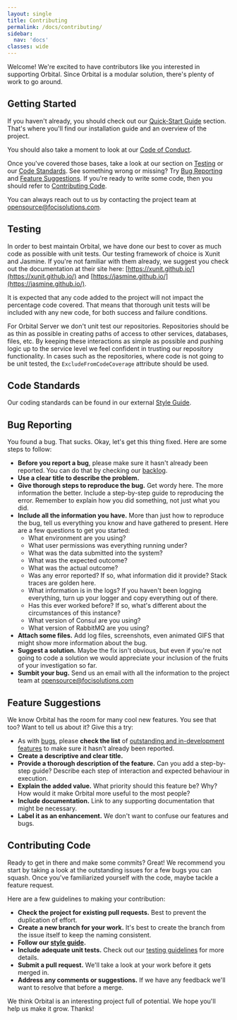 ```yaml
---
layout: single
title: Contributing
permalink: /docs/contributing/
sidebar:
  nav: 'docs'
classes: wide
---
```


Welcome! We're excited to have contributors like you interested in supporting Orbital. Since Orbital is a modular solution, there's plenty of work to go around.

## Getting Started

If you haven't already, you should check out our [Quick-Start Guide](/docs/quick-start-guide/) section. That's where you'll find our installation guide and an overview of the project.

You should also take a moment to look at our [Code of Conduct](/docs/code-of-coduct/).

Once you've covered those bases, take a look at our section on [Testing](#testing) or our [Code Standards](#code-standards). See something wrong or missing? Try [Bug Reporting](#bug-reporting) and [Feature Suggestions](#feature-suggestions). If you're ready to write some code, then you should refer to [Contributing Code](#contributing-code).

You can always reach out to us by contacting the project team at [opensource@focisolutions.com](mailto:opensource@focisolutions.com).

## Testing

In order to best maintain Orbital, we have done our best to cover as much code as possible with unit tests. Our testing framework of choice is Xunit and Jasmine. If you're not familiar with them already, we suggest you check out the documentation at their site here: [https://xunit.github.io/](https://xunit.github.io/) and [https://jasmine.github.io/](https://jasmine.github.io/).

It is expected that any code added to the project will not impact the percentage code covered. That means that thorough unit tests will be included with any new code, for both success and failure conditions.

For Orbital Server we don't unit test our repositories. Repositories should be as thin as possible in creating paths of access to other services, databases, files, etc. By keeping these interactions as simple as possible and pushing logic up to the service level we feel confident in trusting our repository functionality. In cases such as the repositories, where code is not going to be unit tested, the `ExcludeFromCodeCoverage` attribute should be used.

## Code Standards

Our coding standards can be found in our external [Style Guide](/docs/styleguide).

## Bug Reporting

You found a bug. That sucks. Okay, let's get this thing fixed. Here are some steps to follow:

- **Before you report a bug**, please make sure it hasn't already been reported. You can do that by checking our [backlog](https://dev.azure.com/focisolutions/Orbital/_workitems/recentlycreated/).
- **Use a clear title to describe the problem.**
- **Give thorough steps to reproduce the bug.** Get wordy here. The more information the better. Include a step-by-step guide to reproducing the error. Remember to explain how you did something, not just what you did.
- **Include all the information you have.** More than just how to reproduce the bug, tell us everything you know and have gathered to present. Here are a few questions to get you started:
  - What environment are you using?
  - What user permissions was everything running under?
  - What was the data submitted into the system?
  - What was the expected outcome?
  - What was the actual outcome?
  - Was any error reported? If so, what information did it provide? Stack traces are golden here.
  - What information is in the logs? If you haven't been logging everything, turn up your logger and copy everything out of there.
  - Has this ever worked before? If so, what's different about the circumstances of this instance?
  - What version of Consul are you using?
  - What version of RabbitMQ are you using?
- **Attach some files.** Add log files, screenshots, even animated GIFS that might show more information about the bug.
- **Suggest a solution.** Maybe the fix isn't obvious, but even if you're not going to code a solution we would appreciate your inclusion of the fruits of your investigation so far.
- **Sumbit your bug.** Send us an email with all the information to the project team at [opensource@focisolutions.com](mailto:opensource@focisolutions.com)

## Feature Suggestions

We know Orbital has the room for many cool new features. You see that too? Want to tell us about it? Give this a try:

- As with [bugs](#bug-reporting), please **check the list** of [outstanding and in-development features](https://dev.azure.com/focisolutions/Orbital/_workitems/recentlycreated/) to make sure it hasn't already been reported.
- **Create a descriptive and clear title.**
- **Provide a thorough description of the feature.** Can you add a step-by-step guide? Describe each step of interaction and expected behaviour in execution.
- **Explain the added value.** What priority should this feature be? Why? How would it make Orbital more useful to the most people?
- **Include documentation.** Link to any supporting documentation that might be necessary.
- **Label it as an enhancement.** We don't want to confuse our features and bugs.

## Contributing Code

Ready to get in there and make some commits? Great! We recommend you start by taking a look at the outstanding issues for a few bugs you can squash. Once you've familiarized yourself with the code, maybe tackle a feature request.

Here are a few guidelines to making your contribution:

- **Check the project for existing pull requests.** Best to prevent the duplication of effort.
- **Create a new branch for your work.** It's best to create the branch from the issue itself to keep the naming consistent.
- **Follow our [style guide](/docs/styleguide).**
- **Include adequate unit tests.** Check out our [testing guidelines](#testing) for more details.
- **Submit a pull request.** We'll take a look at your work before it gets merged in.
- **Address any comments or suggestions.** If we have any feedback we'll want to resolve that before a merge.

We think Orbital is an interesting project full of potential. We hope you'll help us make it grow. Thanks!
